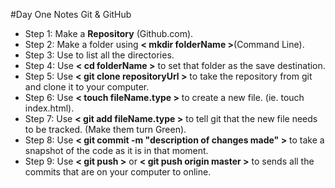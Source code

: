 #Day One Notes
Git &amp; GitHub
* Step 1: Make a **Repository** (Github.com).
* Step 2: Make a folder using **< mkdir folderName >**(Command Line).
* Step 3: Use **<ls>** to list all the directories.
* Step 4: Use **< cd folderName >** to set that folder as the save destination.
* Step 5: Use **< git clone repositoryUrl >** to take the repository from git and clone it to your computer.
* Step 6: Use **< touch fileName.type >** to create a new file. (ie. touch index.html).
* Step 7: Use **< git add fileName.type >** to tell git that the new file needs to be tracked. (Make them turn Green).
* Step 8: Use **< git commit -m "description of changes made" >** to take a snapshot of the code as it is in that moment.
* Step 9: Use **< git push >** or **< git push origin master >** to sends all  the commits that are on your computer to online.
